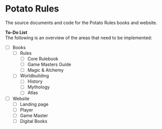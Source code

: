 # Potato Rules
The source documents and code for the Potato Rules books and website.


**To-Do List**  
The following is an overview of the areas that need to be implemented:
- [ ] Books
  - [ ] Rules
    - [ ] Core Rulebook
    - [ ] Game Masters Guide
    - [ ] Magic & Alchemy
  - [ ] Worldbuilding
    - [ ] History
    - [ ] Mythology
    - [ ] Atlas
- [ ] Website
  - [ ] Landing page
  - [ ] Player
  - [ ] Game Master
  - [ ] Digital Books
